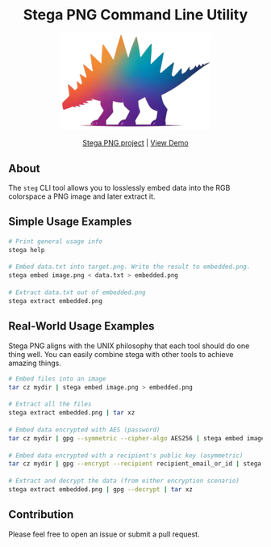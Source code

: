 <h1 align="center">Stega PNG Command Line Utility</h1>

<p align="center">
  <a href="https://stegapng.netlify.app/">
    <img src="https://github.com/jchook/stega/blob/main/packages/web/public/stega-nobg.png?raw=true" width="300" />
  </a>
</p>

<p align="center">
  <a href="https://github.com/jchook/stega">Stega PNG project</a> |
  <a href="https://stegapng.netlify.app/">View Demo</a>
</p>

About
-----

The `steg` CLI tool allows you to losslessly embed data into the RGB colorspace
a PNG image and later extract it.


Simple Usage Examples
---------------------

```sh
# Print general usage info
stega help

# Embed data.txt into target.png. Write the result to embedded.png.
stega embed image.png < data.txt > embedded.png

# Extract data.txt out of embedded.png
stega extract embedded.png
```


Real-World Usage Examples
-------------------------

Stega PNG aligns with the UNIX philosophy that each tool should do one thing
well. You can easily combine stega with other tools to achieve amazing things.

```sh
# Embed files into an image
tar cz mydir | stega embed image.png > embedded.png

# Extract all the files
stega extract embedded.png | tar xz

# Embed data encrypted with AES (password)
tar cz mydir | gpg --symmetric --cipher-algo AES256 | stega embed image.png > embedded.png

# Embed data encrypted with a recipient's public key (asymmetric)
tar cz mydir | gpg --encrypt --recipient recipient_email_or_id | stega embed image.png > embedded.png

# Extract and decrypt the data (from either encryption scenario)
stega extract embedded.png | gpg --decrypt | tar xz
```


Contribution
------------

Please feel free to open an issue or submit a pull request.

